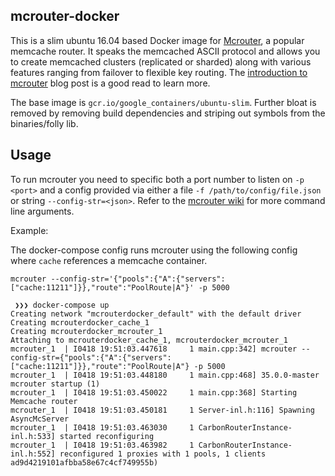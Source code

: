 mcrouter-docker
---

This is a slim ubuntu 16.04 based Docker image for [Mcrouter](https://github.com/facebook/mcrouter), a popular memcache router. It speaks the memcached ASCII protocol and allows you to create memcached clusters (replicated or sharded) along with various features ranging from failover to flexible key routing. The [introduction to mcrouter](https://code.facebook.com/posts/296442737213493) blog post is a good read to learn more.

The base image is `gcr.io/google_containers/ubuntu-slim`. Further bloat is removed by removing build dependencies and striping out symbols from the binaries/folly lib.

Usage
---
To run mcrouter you need to specific both a port number to listen on `-p <port>` and a config provided via either a file `-f /path/to/config/file.json`  or string `--config-str=<json>`. Refer to the [mcrouter wiki](https://github.com/facebook/mcrouter/wiki/Command-line-options) for more command line arguments.

Example:

The docker-compose config runs mcrouter using the following config where `cache` references a memcache container.
```
mcrouter --config-str='{"pools":{"A":{"servers":["cache:11211"]}},"route":"PoolRoute|A"}' -p 5000
```

```
 ❯❯❯ docker-compose up
Creating network "mcrouterdocker_default" with the default driver
Creating mcrouterdocker_cache_1
Creating mcrouterdocker_mcrouter_1
Attaching to mcrouterdocker_cache_1, mcrouterdocker_mcrouter_1
mcrouter_1  | I0418 19:51:03.447618     1 main.cpp:342] mcrouter --config-str={"pools":{"A":{"servers":["cache:11211"]}},"route":"PoolRoute|A"} -p 5000
mcrouter_1  | I0418 19:51:03.448180     1 main.cpp:468] 35.0.0-master mcrouter startup (1)
mcrouter_1  | I0418 19:51:03.450022     1 main.cpp:368] Starting Memcache router
mcrouter_1  | I0418 19:51:03.450181     1 Server-inl.h:116] Spawning AsyncMcServer
mcrouter_1  | I0418 19:51:03.463030     1 CarbonRouterInstance-inl.h:533] started reconfiguring
mcrouter_1  | I0418 19:51:03.463982     1 CarbonRouterInstance-inl.h:552] reconfigured 1 proxies with 1 pools, 1 clients ad9d4219101afbba58e67c4cf749955b)

```
